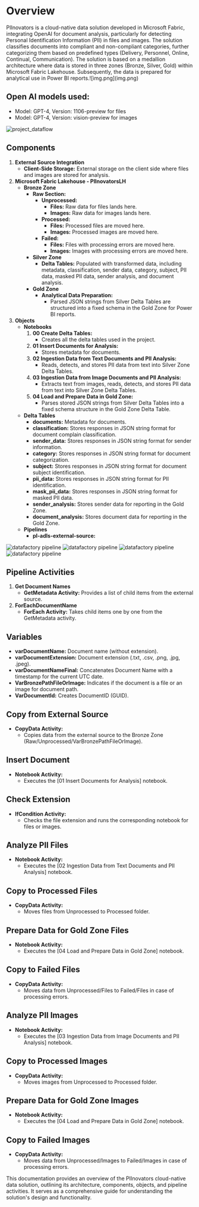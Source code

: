 <!DOCTYPE html>
<html>

<head>
    <title>PIInovators Cloud-Native Data Solution Documentation</title>
</head>

<body>

<h1>Overview</h1>

<p>PIInovators is a cloud-native data solution developed in Microsoft Fabric, integrating OpenAI for document analysis, particularly for detecting Personal Identification Information (PII) in files and images. The solution classifies documents into compliant and non-compliant categories, further categorizing them based on predefined types (Delivery, Personnel, Online, Continual, Communication). The solution is based on a medallion architecture where data is stored in three zones (Bronze, Silver, Gold) within Microsoft Fabric Lakehouse. Subsequently, the data is prepared for analytical use in Power BI reports.![img.png](img.png)</p>

<h2>Open AI models used:</h2>

<ul>
    <li>Model: GPT-4, Version: 1106-preview for files</li>
    <li>Model: GPT-4, Version: vision-preview for images</li>
</ul>

![project_dataflow](images/project_dataflow.png "Project dataflow")

<h2>Components</h2>

<ol>
    <li><strong>External Source Integration</strong>
        <ul>
            <li><strong>Client-Side Storage:</strong> External storage on the client side where files and images are stored for analysis.</li>
        </ul>
    </li>
    <li><strong>Microsoft Fabric Lakehouse - PIInovatorsLH</strong>
        <ul>
            <li><strong>Bronze Zone</strong>
                <ul>
                    <li><strong>Raw Section:</strong>
                        <ul>
                            <li><strong>Unprocessed:</strong>
                                <ul>
                                    <li><strong>Files:</strong> Raw data for files lands here.</li>
                                    <li><strong>Images:</strong> Raw data for images lands here.</li>
                                </ul>
                            </li>
                            <li><strong>Processed:</strong>
                                <ul>
                                    <li><strong>Files:</strong> Processed files are moved here.</li>
                                    <li><strong>Images:</strong> Processed images are moved here.</li>
                                </ul>
                            </li>
                            <li><strong>Failed:</strong>
                                <ul>
                                    <li><strong>Files:</strong> Files with processing errors are moved here.</li>
                                    <li><strong>Images:</strong> Images with processing errors are moved here.</li>
                                </ul>
                            </li>
                        </ul>
                    </li>
                    <li><strong>Silver Zone</strong>
                        <ul>
                            <li><strong>Delta Tables:</strong> Populated with transformed data, including metadata, classification, sender data, category, subject, PII data, masked PII data, sender analysis, and document analysis.</li>
                        </ul>
                    </li>
                    <li><strong>Gold Zone</strong>
                        <ul>
                            <li><strong>Analytical Data Preparation:</strong>
                                <ul>
                                    <li>Parsed JSON strings from Silver Delta Tables are structured into a fixed schema in the Gold Zone for Power BI reports.</li>
                                </ul>
                            </li>
                        </ul>
                    </li>
                </ul>
            </li>
        </ul>
    </li>
    <li><strong>Objects</strong>
        <ul>
            <li><strong>Notebooks</strong>
                <ol>
                    <li><strong>00 Create Delta Tables:</strong>
                        <ul>
                            <li>Creates all the delta tables used in the project.</li>
                        </ul>
                    </li>
                    <li><strong>01 Insert Documents for Analysis:</strong>
                        <ul>
                            <li>Stores metadata for documents.</li>
                        </ul>
                    </li>
                    <li><strong>02 Ingestion Data from Text Documents and PII Analysis:</strong>
                        <ul>
                            <li>Reads, detects, and stores PII data from text into Silver Zone Delta Tables.</li>
                        </ul>
                    </li>
                    <li><strong>03 Ingestion Data from Image Documents and PII Analysis:</strong>
                        <ul>
                            <li>Extracts text from images, reads, detects, and stores PII data from text into Silver Zone Delta Tables.</li>
                        </ul>
                    </li>
                    <li><strong>04 Load and Prepare Data in Gold Zone:</strong>
                        <ul>
                            <li>Parses stored JSON strings from Silver Delta Tables into a fixed schema structure in the Gold Zone Delta Table.</li>
                        </ul>
                    </li>
                </ol>
            </li>
            <li><strong>Delta Tables</strong>
                <ul>
                    <li><strong>documents:</strong> Metadata for documents.</li>
                    <li><strong>classification:</strong> Stores responses in JSON string format for document complain classification.</li>
                    <li><strong>sender_data:</strong> Stores responses in JSON string format for sender information.</li>
                    <li><strong>category:</strong> Stores responses in JSON string format for document categorization.</li>
                    <li><strong>subject:</strong> Stores responses in JSON string format for document subject identification.</li>
                    <li><strong>pii_data:</strong> Stores responses in JSON string format for PII identification.</li>
                    <li><strong>mask_pii_data:</strong> Stores responses in JSON string format for masked PII data.</li>
                    <li><strong>sender_analysis:</strong> Stores sender data for reporting in the Gold Zone.</li>
                    <li><strong>document_analysis:</strong> Stores document data for reporting in the Gold Zone.</li>
                </ul>
            </li>
            <li><strong>Pipelines</strong>
                <ul>
                    <li><strong>pl-adls-external-source:</strong></li>
                </ul>
            </li>
        </ul>
    </li>
</ol>

![datafactory pipeline](images/pipeline1.png "Datafactory pipeline")
![datafactory pipeline](images/pipeline2.png "Datafactory pipeline")
![datafactory pipeline](images/pipeline3.png "Datafactory pipeline")
![datafactory pipeline](images/pipeline4.png "Datafactory pipeline")
<h2>Pipeline Activities</h2>

<ol>
    <li><strong>Get Document Names</strong>
        <ul>
            <li><strong>GetMetadata Activity:</strong> Provides a list of child items from the external source.</li>
        </ul>
    </li>
    <li><strong>ForEachDocumentName</strong>
        <ul>
            <li><strong>ForEach Activity:</strong> Takes child items one by one from the GetMetadata activity.</li>
        </ul>
    </li>
</ol>

<h2>Variables</h2>

<ul>
    <li><strong>varDocumentName:</strong> Document name (without extension).</li>
    <li><strong>varDocumentExtension:</strong> Document extension (.txt, .csv, .png, .jpg, .jpeg).</li>
    <li><strong>varDocumentNameFinal:</strong> Concatenates Document Name with a timestamp for the current UTC date.</li>
    <li><strong>VarBronzePathFileOrImage:</strong> Indicates if the document is a file or an image for document path.</li>
    <li><strong>VarDocumentId:</strong> Creates DocumentID (GUID).</li>
</ul>

<h2>Copy from External Source</h2>

<ul>
    <li><strong>CopyData Activity:</strong>
        <ul>
            <li>Copies data from the external source to the Bronze Zone (Raw/Unprocessed/VarBronzePathFileOrImage).</li>
        </ul>
    </li>
</ul>

<h2>Insert Document</h2>

<ul>
    <li><strong>Notebook Activity:</strong>
        <ul>
            <li>Executes the [01 Insert Documents for Analysis] notebook.</li>
        </ul>
    </li>
</ul>

<h2>Check Extension</h2>

<ul>
    <li><strong>IfCondition Activity:</strong>
        <ul>
            <li>Checks the file extension and runs the corresponding notebook for files or images.</li>
        </ul>
    </li>
</ul>

<h2>Analyze PII Files</h2>

<ul>
    <li><strong>Notebook Activity:</strong>
        <ul>
            <li>Executes the [02 Ingestion Data from Text Documents and PII Analysis] notebook.</li>
        </ul>
    </li>
</ul>

<h2>Copy to Processed Files</h2>

<ul>
    <li><strong>CopyData Activity:</strong>
        <ul>
            <li>Moves files from Unprocessed to Processed folder.</li>
        </ul>
    </li>
</ul>

<h2>Prepare Data for Gold Zone Files</h2>

<ul>
    <li><strong>Notebook Activity:</strong>
        <ul>
            <li>Executes the [04 Load and Prepare Data in Gold Zone] notebook.</li>
        </ul>
    </li>
</ul>

<h2>Copy to Failed Files</h2>

<ul>
    <li><strong>CopyData Activity:</strong>
        <ul>
            <li>Moves data from Unprocessed/Files to Failed/Files in case of processing errors.</li>
        </ul>
    </li>
</ul>

<h2>Analyze PII Images</h2>

<ul>
    <li><strong>Notebook Activity:</strong>
        <ul>
            <li>Executes the [03 Ingestion Data from Image Documents and PII Analysis] notebook.</li>
        </ul>
    </li>
</ul>

<h2>Copy to Processed Images</h2>

<ul>
    <li><strong>CopyData Activity:</strong>
        <ul>
            <li>Moves images from Unprocessed to Processed folder.</li>
        </ul>
    </li>
</ul>

<h2>Prepare Data for Gold Zone Images</h2>

<ul>
    <li><strong>Notebook Activity:</strong>
        <ul>
            <li>Executes the [04 Load and Prepare Data in Gold Zone] notebook.</li>
        </ul>
    </li>
</ul>

<h2>Copy to Failed Images</h2>

<ul>
    <li><strong>CopyData Activity:</strong>
        <ul>
            <li>Moves data from Unprocessed/Images to Failed/Images in case of processing errors.</li>
        </ul>
    </li>
</ul>

<p>This documentation provides an overview of the PIInovators cloud-native data solution, outlining its architecture, components, objects, and pipeline activities. It serves as a comprehensive guide for understanding the solution's design and functionality.</p>

<ul>
